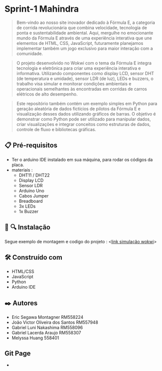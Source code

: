 # **Sprint-1 Mahindra**

>Bem-vindo ao nosso site inovador dedicado à Fórmula E, a categoria de corrida revolucionária que combina velocidade, tecnologia de ponta e sustentabilidade ambiental. Aqui, mergulhe no emocionante mundo da Fórmula E através de uma experiência interativa que une elementos de HTML, CSS, JavaScript, futuramente planejamos implementar também um jogo exclusivo para maior interação com a comunidade.

>O projeto desenvolvido no Wokwi com o tema da Fórmula E integra tecnologia e eletrônica para criar uma experiência interativa e informativa. Utilizando componentes como display LCD, sensor DHT (de temperatura e umidade), sensor LDR (de luz), LEDs e buzzers, o trabalho visa simular e monitorar condições ambientais e operacionais semelhantes às encontradas em corridas de carros elétricos de alto desempenho.

>Este repositório também contém um exemplo simples em Python para geração aleatória de dados fictícios de pilotos da Fórmula E e visualização desses dados utilizando gráficos de barras. O objetivo é demonstrar como Python pode ser utilizado para manipular dados, criar   visualizações e integrar conceitos como estruturas de dados, controle de fluxo e bibliotecas gráficas.

## 📋 Pré-requisitos
+ Ter o arduino IDE instalado em sua máquina, para rodar os códigos da placa.
+ materiais :
  - DHT11 / DHT22
  - Display LCD
  - Sensor LDR
  - Arduino Uno
  - Cabos Jumper
  - Breadboard
  - 3x LEDs
  - 1x Buzzer

## 📡 🔍 Instalação
Segue exemplo de montagem e codigo do projeto : <[link simulação wokwi](https://wokwi.com/projects/400767444116978689)>


## 🛠️ Construído com
+ HTML/CSS
+ JavaScript
+ Python
+ Arduino IDE

## ✒️ Autores
+ Eric Segawa Montagner RM558224
+ João Victor Oliveira dos Santos RM557948
+ Gabriel Luni Nakashima RM558096
+ Gabriel Lacerda Araujo RM558307
+ Melyssa Huang 558401

## Git Page
+ <link>
